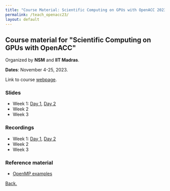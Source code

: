 ```yaml
---
title: "Course Material: Scientific Computing on GPUs with OpenACC 2023"
permalink: /teach_openacc23/
layout: default
---
```

## Course material for "Scientific Computing on GPUs with OpenACC"
Organized by **NSM** and **IIT Madras**.

**Dates**: November 4-25, 2023.

Link to course [webpage](http://www.cse.iitm.ac.in/~rupesh/events/openacc23/).

### Slides

- Week 1: [Day 1](https://drive.google.com/file/d/1TDRze30wsTaiVo-BED2VsH_98yBXf2xp/view?usp=share_link), [Day 2](https://drive.google.com/file/d/1LeUd9JsLLO3evPHCwe9F8AGFHN7eH8qF/view?usp=share_link)
- Week 2
- Week 3

### Recordings

- Week 1: [Day 1](https://drive.google.com/file/d/1c3dR5JwjEH_HXdN1kahEwiTOYZTaaIyW/view?usp=sharing), [Day 2](https://drive.google.com/file/d/1Sp2GsIeJnT9TSaKDRLTiaIKg-FEs8b2e/view?usp=share_link)
- Week 2
- Week 3

### Reference material

- [OpenMP examples](https://drive.google.com/file/d/1sdeLKi6zBfqCVtuQf4oYiv0-ArOE_dxH/view?usp=share_link)

[Back.](https://dhrubajyoti98.github.io)
